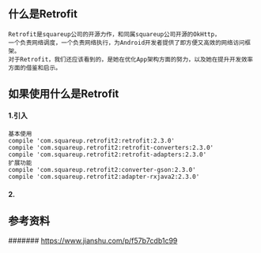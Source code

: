 ##  什么是Retrofit
    Retrofit是squareup公司的开源力作，和同属squareup公司开源的OkHttp，
    一个负责网络调度，一个负责网络执行，为Android开发者提供了即方便又高效的网络访问框架。
    对于Retrofit，我们还应该看到的，是她在优化App架构方面的努力，以及她在提升开发效率方面的借鉴和启示。

##  如果使用什么是Retrofit
####  1.引入
    基本使用
    compile 'com.squareup.retrofit2:retrofit:2.3.0'
    compile 'com.squareup.retrofit2:retrofit-converters:2.3.0'
    compile 'com.squareup.retrofit2:retrofit-adapters:2.3.0'
    扩展功能
    compile 'com.squareup.retrofit2:converter-gson:2.3.0'
    compile 'com.squareup.retrofit2:adapter-rxjava2:2.3.0'
####  2.



## 参考资料

####### https://www.jianshu.com/p/f57b7cdb1c99
